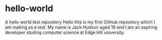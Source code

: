 # hello-world
A hello world test repository
Hello this is my first GitHub repository which I am making as a test. My name is Jack Hudson aged 19 and I am an aspiring developer studing computer science at Edge Hill university.
